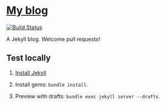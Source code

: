 # [My blog](https://xxyzz.me)

[![Build Status](https://travis-ci.org/xxyzz/myblog.svg?branch=master)](https://travis-ci.org/xxyzz/myblog)

A Jekyll blog. Welcome pull requests!

## Test locally

1. [Install Jekyll](https://jekyllrb.com/docs/installation)

2. Install gems: `bundle install`.

3. Preview with drafts: `bundle exec jekyll server --drafts`.